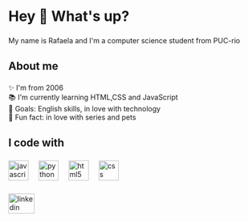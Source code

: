 <h1 align="left">Hey 👋 What's up?</h1>

###

<p align="left">My name is Rafaela and I'm a computer science student from PUC-rio</p>

###

<h2 align="left">About me</h2>

###

<p align="left">✨ I'm from 2006 <br>📚 I'm currently learning HTML,CSS and JavaScript<br>🎯 Goals: English skills, in love with technology<br>🎲 Fun fact: in love with series and pets</p>

###

<h2 align="left">I code with</h2>

###

<div align="left">
  <img src="https://cdn.jsdelivr.net/gh/devicons/devicon/icons/javascript/javascript-original.svg" height="40" alt="javascript logo"  />
  <img width="12" />
  <img src="https://cdn.jsdelivr.net/gh/devicons/devicon/icons/python/python-original.svg" height="40" alt="python logo"  />
  <img width="12" />
  <img src="https://cdn.jsdelivr.net/gh/devicons/devicon/icons/html5/html5-original.svg" height="40" alt="html5 logo"  />
  <img width="12" />
  <img src="https://cdn.jsdelivr.net/gh/devicons/devicon/icons/css3/css3-original.svg" height="40" alt="css logo"  />
</div>

###

<div align="left">
  <img src="https://raw.githubusercontent.com/maurodesouza/profile-readme-generator/master/src/assets/icons/social/linkedin/default.svg" width="52" height="40" alt="linkedin logo"  />
</div>

###

